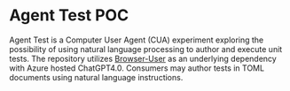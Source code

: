 # Agent Test POC
Agent Test is a Computer User Agent (CUA) experiment exploring the possibility of using natural language processing to author and execute unit tests.  The repository utilizes [Browser-User](https://github.com/browser-use/browser-use) as an underlying dependency with Azure hosted ChatGPT4.0.  Consumers may author tests in TOML documents using natural language instructions.
